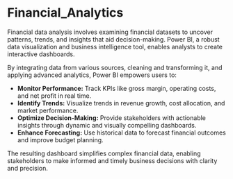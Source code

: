 # Financial_Analytics
Financial data analysis involves examining financial datasets to uncover patterns, trends, and insights that aid decision-making. Power BI, a robust data visualization and business intelligence tool, enables analysts to create interactive dashboards.

By integrating data from various sources, cleaning and transforming it, and applying advanced analytics, Power BI empowers users to:

* **Monitor Performance:** Track KPIs like gross margin, operating costs, and net profit in real time.
* **Identify Trends:** Visualize trends in revenue growth, cost allocation, and market performance.
* **Optimize Decision-Making:** Provide stakeholders with actionable insights through dynamic and visually compelling dashboards.
* **Enhance Forecasting:** Use historical data to forecast financial outcomes and improve budget planning.

The resulting dashboard simplifies complex financial data, enabling stakeholders to make informed and timely business decisions with clarity and precision.
